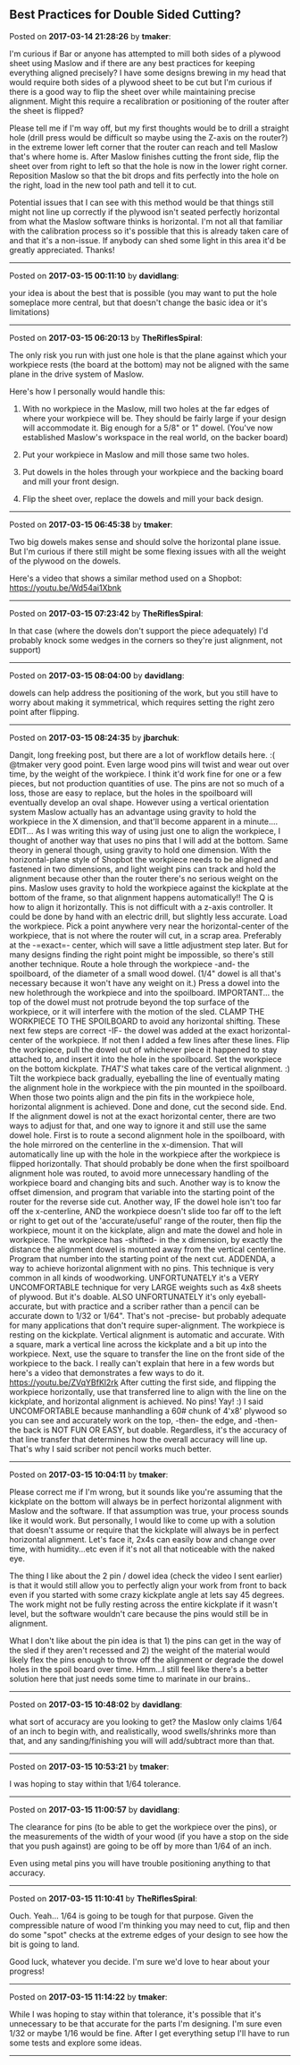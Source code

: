 ## Best Practices for Double Sided Cutting?
Posted on **2017-03-14 21:28:26** by **tmaker**:

I'm curious if Bar or anyone has attempted to mill both sides of a plywood sheet using Maslow and if there are any best practices for keeping everything aligned precisely?  I have some designs brewing in my head that would require both sides of a plywood sheet to be cut but I'm curious if there is a good way to flip the sheet over while maintaining precise alignment.  Might this require a recalibration or positioning of the router after the sheet is flipped?  

Please tell me if I'm way off, but my first thoughts would be to drill a straight hole (drill press would be difficult so maybe using the Z-axis on the router?) in the extreme lower left corner that the router can reach and tell Maslow that's where home is.  After Maslow finishes cutting the front side, flip the sheet over from right to left so that the hole is now in the lower right corner.  Reposition Maslow so that the bit drops and fits perfectly into the hole on the right, load in the new tool path and tell it to cut.

Potential issues that I can see with this method would be that things still might not line  up correctly if the plywood isn't seated perfectly horizontal from what the Maslow software thinks is horizontal.  I'm not all that familiar with the calibration process so it's possible that this is already taken care of and that it's a non-issue.  If anybody can shed some light in this area it'd be greatly appreciated.  Thanks!

---

Posted on **2017-03-15 00:11:10** by **davidlang**:

your idea is about the best that is possible (you may want to put the hole someplace more central, but that doesn't change the basic idea or it's limitations)

---

Posted on **2017-03-15 06:20:13** by **TheRiflesSpiral**:

The only risk you run with just one hole is that the plane against which your workpiece rests (the board at the bottom) may not be aligned with the same plane in the drive system of Maslow.

Here's how I personally would handle this:

1) With no workpiece in the Maslow, mill two holes at the far edges of where your workpiece will be. They should be fairly large if your design will accommodate it. Big enough for a 5/8" or 1" dowel. (You've now established Maslow's workspace in the real world, on the backer board)

2) Put your workpiece in Maslow and mill those same two holes.

3) Put dowels in the holes through your workpiece and the backing board and mill your front design.

4) Flip the sheet over, replace the dowels and mill your back design.

---

Posted on **2017-03-15 06:45:38** by **tmaker**:

Two big dowels makes sense and should solve the horizontal plane issue.  But I'm curious if there still might be some flexing issues with all the weight of the plywood on the dowels.

Here's a video that shows a similar method used on a Shopbot: https://youtu.be/Wd54ai1Xbnk

---

Posted on **2017-03-15 07:23:42** by **TheRiflesSpiral**:

In that case (where the dowels don't support the piece adequately) I'd probably knock some wedges in the corners so they're just alignment, not support)

---

Posted on **2017-03-15 08:04:00** by **davidlang**:

dowels can help address the positioning of the work, but you still have to worry about making it symmetrical, which requires setting the right zero point after flipping.

---

Posted on **2017-03-15 08:24:35** by **jbarchuk**:

Dangit, long freeking post, but there are a lot of workflow details here. :(
@tmaker very good point. Even large wood pins will twist and wear out over time, by the weight of the workpiece. I think it'd work fine for one or a few pieces, but not production quantities of use.
The pins are not so much of a loss, those are easy to replace, but the holes in the spoilboard will eventually develop an oval shape. However using a vertical orientation system Maslow actually has an advantage using gravity to hold the workpiece in the X dimension, and that'll become apparent in a minute....
EDIT... As I was writing this way of using just one to align the workpiece, I thought of another way that uses no pins that I will add at the bottom. Same theory in general though, using gravity to hold one dimension.
With the horizontal-plane style of Shopbot the workpiece needs to be aligned and fastened in two dimensions, and light weight pins can track and hold the alignment because other than the router there's no serious weight on the pins.
Maslow uses gravity to hold the workpiece against  the kickplate at the bottom of the frame, so that alignment happens automatically!!
The Q is how to align it horizontally.
This is not difficult with a z-axis controller. It could be done by hand with an electric drill, but slightly less accurate.
Load the workpiece.
Pick a point anywhere very near the horizontal-center of the workpiece, that is not where the router will cut, in a scrap area. Preferably at the -=exact=- center, which will save a little adjustment step later. But for many designs finding the right point might be impossible, so there's still another technique.
Route a hole through the workpiece -and- the spoilboard, of the diameter of a small wood dowel. (1/4" dowel is all that's necessary because it won't have any weight on it.)
Press a dowel into the new holethrough the workpiece and into the spoilboard.
IMPORTANT... the top of the dowel must not protrude beyond the top surface of the workpiece, or it will interfere with the motion of the sled.
CLAMP THE WORKPIECE TO THE SPOILBOARD to avoid any horizontal shifting.
These next few steps are correct -IF- the dowel was added at the exact horizontal-center of the workpiece. If not then I added a few lines after these lines.
Flip the workpiece, pull the dowel out of whichever piece it happened to stay attached to, and insert it into the hole in the spoilboard.
Set the workpiece on the bottom kickplate. *THAT'S* what takes care of the vertical alignment. :)
Tilt the workpiece back gradually, eyeballing the line of eventually mating the alignment hole in the workpiece with the pin mounted in the spoilboard. When those two points align and the pin fits in the workpiece hole, horizontal alignment is achieved. Done and done, cut the second side. End.
If the alignment dowel is not at the exact horizontal center, there are two ways to adjust for that, and one way to ignore it and still use the same dowel hole.
First is to route a second alignment hole in the spoilboard, with the hole mirrored on the centerline in the x-dimension. That will automatically line up with the hole in the workpiece after the workpiece is flipped horizontally. That should probably be done when the first spoilboard alignment hole was routed, to avoid more unnecessary handling of the workpiece board and changing bits and such.
Another way is to know the offset dimension, and program that variable into the starting point of the router for the reverse side cut.
Another way, IF the dowel hole isn't too far off the x-centerline, AND the workpiece doesn't slide too far off to the left or right to get out of the 'accurate/useful' range of the router, then flip the workpiece, mount it on the kickplate, align and mate the dowel and hole in workpiece. The workpiece has -shifted- in the x dimension, by exactly the distance the alignment dowel is mounted away from the vertical centerline. Program that number into the starting point of the next cut.
ADDENDA, a way to achieve horizontal alignment with no pins. This technique is very common in all kinds of woodworking. UNFORTUNATELY it's a VERY UNCOMFORTABLE technique for very LARGE weights such as 4x8 sheets of plywood. But it's doable. ALSO UNFORTUNATELY it's only eyeball-accurate, but with practice and a scriber rather than a pencil can be accurate down to 1/32 or 1/64". That's not -precise- but probably adequate for many applications that don't require super-alignment.
The workpiece is resting on the kickplate. Vertical alignment is automatic and accurate.
With a square, mark a vertical line across the kickplate and a bit up into the workpiece.
Next, use the square to transfer the line on the front side of the workpiece to the back. I really can't explain that here in a few words but here's a video that demonstrates a few ways to do it. https://youtu.be/ZVqYBfKl2rk
After cutting the first side, and flipping the workpiece horizontally, use that transferred line to align with the line on the kickplate, and horizontal alignment is achieved. No pins! Yay! :)
I said UNCOMFORTABLE because manhandling a 60# chunk of 4'x8' plywood so you can see and accurately work on the top, -then- the edge, and -then- the back is NOT FUN OR EASY, but doable.
Regardless, it's the accuracy of that line transfer that determines how the overall accuracy will line up. That's why I said scriber not pencil works much better.

---

Posted on **2017-03-15 10:04:11** by **tmaker**:

Please correct me if I'm wrong, but it sounds like you're assuming that the kickplate on the bottom will always be in perfect horizontal alignment with Maslow and the software.  If that assumption was true, your process sounds like it would work.  But personally, I would like to come up with a solution that doesn't assume or require that the kickplate will always be in perfect horizontal alignment.  Let's face it, 2x4s can easily bow and change over time, with humidity...etc even if it's not all that noticeable with the naked eye.  

The thing I like about the 2 pin / dowel idea (check the video I sent earlier) is that it would still allow you to perfectly align your work from front to back even if you started with some crazy kickplate angle at lets say 45 degrees.   The work might not be fully resting across the entire kickplate if it wasn't level, but the software wouldn't care because the pins would still be in alignment.  

What I don't like about the pin idea is that 1) the pins can get in the way of the sled if they aren't recessed and 2) the weight of the material  would likely flex the pins enough to throw off the alignment or degrade the dowel holes in the spoil board over time.  Hmm...I still feel like there's a better solution here that just needs some time to marinate in our brains..

---

Posted on **2017-03-15 10:48:02** by **davidlang**:

what sort of accuracy are you looking to get? the Maslow only claims 1/64 of an inch to begin with, and realistically, wood swells/shrinks more than that, and any sanding/finishing you will will add/subtract more than that.

---

Posted on **2017-03-15 10:53:21** by **tmaker**:

I was hoping to stay within that 1/64 tolerance.

---

Posted on **2017-03-15 11:00:57** by **davidlang**:

The clearance for pins (to be able to get the workpiece over the pins), or the measurements of the width of your wood (if you have a stop on the side that you push against) are going to be off by more than 1/64 of an inch.

Even using metal pins you will have trouble positioning anything to that accuracy.

---

Posted on **2017-03-15 11:10:41** by **TheRiflesSpiral**:

Ouch. Yeah... 1/64 is going to be tough for that purpose. Given the compressible nature of wood I'm thinking you may need to cut, flip and then do some "spot" checks at the extreme edges of your design to see how the bit is going to land.

Good luck, whatever you decide. I'm sure we'd love to hear about your progress!

---

Posted on **2017-03-15 11:14:22** by **tmaker**:

While I was hoping to stay within that tolerance, it's possible that it's unnecessary to be that accurate for the parts I'm designing. I'm sure even 1/32 or maybe 1/16 would be fine.  After I get everything setup I'll have to run some tests and explore some ideas.

---

